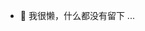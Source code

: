 
- 👀 我很懒，什么都没有留下 ...

<!---
sryio/sryio is a ✨ special ✨ repository because its `README.md` (this file) appears on your GitHub profile.
You can click the Preview link to take a look at your changes.
--->
